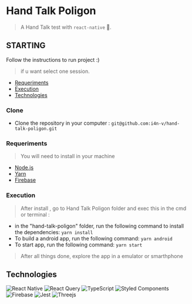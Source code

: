 # Hand Talk Poligon

> A Hand Talk test with `react-native` 👋.

## STARTING

Follow the instructions to run project :)

> if u want select one session.

- [Requeriments](#Requeriments)
- [Execution](#Execution)
- [Technologies](#Technologies)

### Clone

- Clone the repository in your computer : `git@github.com:i4n-v/hand-talk-poligon.git`

### Requeriments

> You will need to install in your machine

- [Node.js](https://nodejs.org/en/)
- [Yarn](https://yarnpkg.com/)
- [Firebase]([https://www.postgresql.org/](https://rnfirebase.io/))

### Execution

> After install , go to Hand Talk Poligon folder and exec this in the cmd or terminal :

- in the "hand-talk-poligon" folder, run the following command to install the dependencies: `yarn install`
- To build a android app, run the following command: `yarn android`
- To start app, run the following command: `yarn start`

> After all things done, explore the app in a emulator or smarthphone

## Technologies

![React Native](https://img.shields.io/badge/react_native-%2320232a.svg?style=for-the-badge&logo=react&logoColor=%2361DAFB)
![React Query](https://img.shields.io/badge/-React%20Query-FF4154?style=for-the-badge&logo=react%20query&logoColor=white)
![TypeScript](https://img.shields.io/badge/typescript-%23007ACC.svg?style=for-the-badge&logo=typescript&logoColor=white)
![Styled Components](https://img.shields.io/badge/styled--components-DB7093?style=for-the-badge&logo=styled-components&logoColor=white)
![Firebase](https://img.shields.io/badge/firebase-a08021?style=for-the-badge&logo=firebase&logoColor=ffcd34)
![Jest](https://img.shields.io/badge/-jest-%23C21325?style=for-the-badge&logo=jest&logoColor=white)
![Threejs](https://img.shields.io/badge/threejs-black?style=for-the-badge&logo=three.js&logoColor=white)
